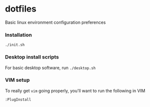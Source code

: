 # dotfiles
Basic linux environment configuration preferences

### Installation
```./init.sh```


### Desktop install scripts

For basic desktop software, run
```./desktop.sh```

### VIM setup

To really get `vim` going properly, you'll want to run the following in VIM

```:PlugInstall```